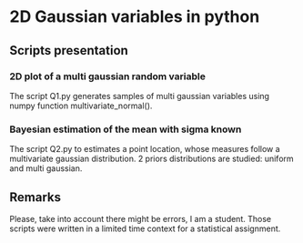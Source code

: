 # 2D Gaussian variables in python
## Scripts presentation
### 2D plot of a multi gaussian random variable
The script Q1.py generates samples of multi gaussian variables using numpy function multivariate_normal().

### Bayesian estimation of the mean with sigma known
The script Q2.py to estimates a point location, whose measures follow a multivariate gaussian distribution. 
2 priors distributions are studied: uniform and multi gaussian. 

## Remarks
Please, take into account there might be errors, I am a student. 
Those scripts were written in a limited time context for a statistical assignment. 

